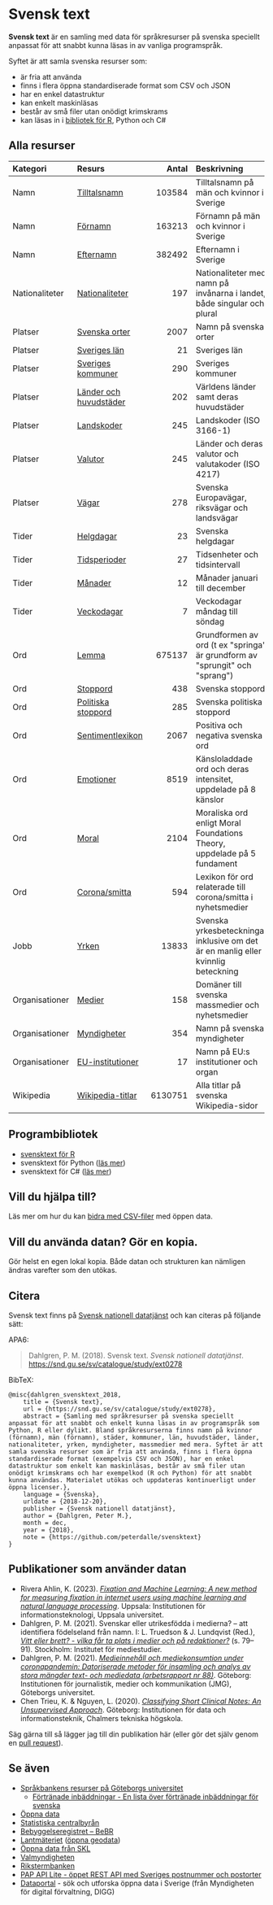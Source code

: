 # Svensk text

**Svensk text** är en samling med data för språkresurser på svenska speciellt anpassat för att snabbt kunna läsas in av vanliga programspråk.

Syftet är att samla svenska resurser som:

- är fria att använda
- finns i flera öppna standardiserade format som CSV och JSON
- har en enkel datastruktur
- kan enkelt maskinläsas
- består av små filer utan onödigt krimskrams
- kan läsas in i [bibliotek för R](https://github.com/peterdalle/svensktext-rpackage), Python och C#

## Alla resurser

Kategori         | Resurs                                | Antal   | Beskrivning
:--------------- | :------------------------------------ | ------: | :-------------------------------------------- 
Namn             | [Tilltalsnamn](namn/)                 | 103584  | Tilltalsnamn på män och kvinnor i Sverige
Namn             | [Förnamn](namn/)                      | 163213  | Förnamn på män och kvinnor i Sverige
Namn             | [Efternamn](namn/)                    | 382492  | Efternamn i Sverige
Nationaliteter   | [Nationaliteter](nationaliteter/)     | 197     | Nationaliteter med namn på invånarna i landet, både singular och plural
Platser          | [Svenska orter](platser/)             | 2007    | Namn på svenska orter
Platser          | [Sveriges län](platser/)              | 21      | Sveriges län
Platser          | [Sveriges kommuner](platser/)         | 290     | Sveriges kommuner
Platser          | [Länder och huvudstäder](platser/)    | 202     | Världens länder samt deras huvudstäder
Platser          | [Landskoder](platser/)                | 245     | Landskoder (ISO 3166-1)
Platser          | [Valutor](platser/)                   | 245     | Länder och deras valutor och valutakoder (ISO 4217)
Platser          | [Vägar](platser/)                     | 278     | Svenska Europavägar, riksvägar och landsvägar
Tider            | [Helgdagar](tider/)                   | 23      | Svenska helgdagar
Tider            | [Tidsperioder](tider/)                | 27      | Tidsenheter och tidsintervall
Tider            | [Månader](tider/)                     | 12      | Månader januari till december
Tider            | [Veckodagar](tider/)                  | 7       | Veckodagar måndag till söndag
Ord              | [Lemma](lemma/)                       | 675137  | Grundformen av ord (t ex "springa" är grundform av "sprungit" och "sprang")
Ord              | [Stoppord](stoppord/)                 | 438     | Svenska stoppord
Ord              | [Politiska stoppord](stoppord/)       | 285     | Svenska politiska stoppord
Ord              | [Sentimentlexikon](sentiment/)        | 2067    | Positiva och negativa svenska ord
Ord              | [Emotioner](emotioner/)               | 8519    | Känsloladdade ord och deras intensitet, uppdelade på 8 känslor
Ord              | [Moral](moral/)                       | 2104    | Moraliska ord enligt Moral Foundations Theory, uppdelade på 5 fundament
Ord              | [Corona/smitta](lexikon/)             | 594     | Lexikon för ord relaterade till corona/smitta i nyhetsmedier
Jobb             | [Yrken](yrken/)                       | 13833   | Svenska yrkesbeteckningar inklusive om det är en manlig eller kvinnlig beteckning
Organisationer   | [Medier](organisationer/)             | 158     | Domäner till svenska massmedier och nyhetsmedier
Organisationer   | [Myndigheter](organisationer/)        | 354     | Namn på svenska myndigheter
Organisationer   | [EU-institutioner](organisationer/)   | 17      | Namn på EU:s institutioner och organ
Wikipedia        | [Wikipedia-titlar](wikipedia/)        | 6130751 | Alla titlar på svenska Wikipedia-sidor

## Programbibliotek

- [svensktext för R](https://github.com/peterdalle/svensktext-rpackage)
- svensktext för Python ([läs mer](src/))
- svensktext för C# ([läs mer](src/))

## Vill du hjälpa till?

Läs mer om hur du kan [bidra med CSV-filer](CONTRIBUTE.md) med öppen data.

## Vill du använda datan? Gör en kopia.

Gör helst en egen lokal kopia. Både datan och strukturen kan nämligen ändras varefter som den utökas.

## Citera

Svensk text finns på [Svensk nationell datatjänst](https://snd.gu.se/sv/catalogue/study/ext0278) och kan citeras på följande sätt:

APA6:

> Dahlgren, P. M. (2018). Svensk text. *Svensk nationell datatjänst*. https://snd.gu.se/sv/catalogue/study/ext0278

BibTeX:

```
@misc{dahlgren_svensktext_2018,
	title = {Svensk text},
	url = {https://snd.gu.se/sv/catalogue/study/ext0278},
	abstract = {Samling med språkresurser på svenska speciellt anpassat för att snabbt och enkelt kunna läsas in av programspråk som Python, R eller dylikt. Bland språkresurserna finns namn på kvinnor (förnamn), män (förnamn), städer, kommuner, län, huvudstäder, länder, nationaliteter, yrken, myndigheter, massmedier med mera. Syftet är att samla svenska resurser som är fria att använda, finns i flera öppna standardiserade format (exempelvis CSV och JSON), har en enkel datastruktur som enkelt kan maskinläsas, består av små filer utan onödigt krimskrams och har exempelkod (R och Python) för att snabbt kunna användas. Materialet utökas och uppdateras kontinuerligt under öppna licenser.},
	language = {Svenska},
	urldate = {2018-12-20},
	publisher = {Svensk nationell datatjänst},
	author = {Dahlgren, Peter M.},
	month = dec,
	year = {2018},
	note = {https://github.com/peterdalle/svensktext}
}
```

## Publikationer som använder datan

- Rivera Ahlin, K. (2023). [*Fixation and Machine Learning: A new method for measuring fixation in internet users using machine learning and natural language processing*](https://www.diva-portal.org/smash/record.jsf?pid=diva2%3A1751467&dswid=9795). Uppsala: Institutionen för informationsteknologi, Uppsala universitet.
- Dahlgren, P. M. (2021). Svenskar eller utrikesfödda i medierna? – att identifiera födelseland från namn. I: L. Truedson & J. Lundqvist (Red.), [*Vitt eller brett? - vilka får ta plats i medier och på redaktioner?*](https://mediestudier.se/publikationer/vitt-eller-brett/) (s. 79–91). Stockholm: Institutet för mediestudier.
- Dahlgren, P. M. (2021). [*Medieinnehåll och mediekonsumtion under coronapandemin: Datoriserade metoder för insamling och analys av stora mängder text- och mediedata (arbetsrapport nr 88)*](https://www.gu.se/jmg/var-forskning/publikationer/jmgs-rapportserie). Göteborg: Institutionen för journalistik, medier och kommunikation (JMG), Göteborgs universitet.
- Chen Trieu, K. & Nguyen, L. (2020). [*Classifying Short Clinical Notes: An Unsupervised Approach*](https://odr.chalmers.se/items/de8a8de5-b494-43da-8cb7-fe12d2a4f117). Göteborg: Institutionen för data och informationsteknik, Chalmers tekniska högskola.

Säg gärna till så lägger jag till din publikation här (eller gör det själv genom en [pull request](https://docs.github.com/en/pull-requests/collaborating-with-pull-requests/proposing-changes-to-your-work-with-pull-requests/about-pull-requests)).

## Se även

- [Språkbankens resurser på Göteborgs universitet](https://spraakbanken.gu.se/swe/resurser)
  - [Förtränade inbäddningar - En lista över förtränade inbäddningar för svenska](https://spraakbanken.gu.se/resurser/embeddings)
- [Öppna data](https://oppnadata.se/)
- [Statistiska centralbyrån](http://www.scb.se/)
- [Bebyggelseregistret – BeBR](https://www.raa.se/hitta-information/bebyggelseregistret-bebr/)
- [Lantmäteriet](https://www.lantmateriet.se/) ([öppna geodata](https://www.lantmateriet.se/sv/Kartor-och-geografisk-information/oppna-data/))
- [Öppna data från SKL](https://skl.se/naringslivarbetedigitalisering/digitalisering/informationsforsorjningochdigitalinfrastruktur/oppnadata/sklsoppnadata.psidata.html)
- [Valmyndigheten](https://www.val.se/)
- [Rikstermbanken](http://www.rikstermbanken.se/)
- [PAP API Lite - öppet REST API med Sveriges postnummer och postorter](https://papilite.se/)
- [Dataportal](https://www.dataportal.se/) - sök och utforska öppna data i Sverige (från Myndigheten för digital förvaltning, DIGG)
